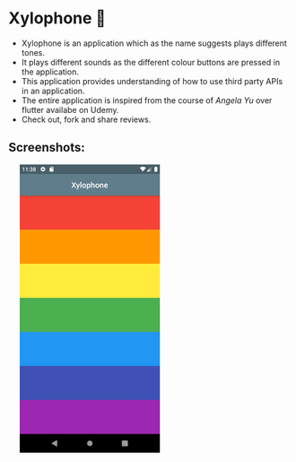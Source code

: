 
# Xylophone 🎹

* Xylophone is an application which as the name suggests plays different tones.
* It plays different sounds as the different colour buttons are pressed in the application.
* This application provides understanding of how to use third party APIs in an application.
* The entire application is inspired from the course of *Angela Yu* over flutter availabe on Udemy.
* Check out, fork and share reviews.

## Screenshots:

<img src="screenshots/Screenshot_1.png" width=250 alt="Screenshot 1 of the app" hspace="20">

